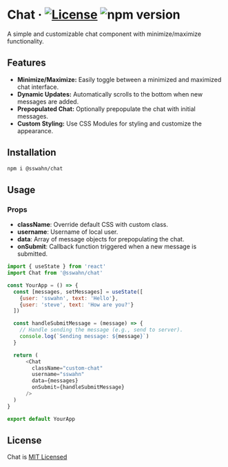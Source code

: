 # Chat · [![License](https://img.shields.io/badge/License-MIT-blue.svg)](https://github.com/sswahn/chat/blob/main/LICENSE) ![npm version](https://img.shields.io/npm/v/@sswahn/chat)

A simple and customizable chat component with minimize/maximize functionality.

## Features

- **Minimize/Maximize:** Easily toggle between a minimized and maximized chat interface.
- **Dynamic Updates:** Automatically scrolls to the bottom when new messages are added.
- **Prepopulated Chat:** Optionally prepopulate the chat with initial messages.
- **Custom Styling:** Use CSS Modules for styling and customize the appearance.

## Installation

```bash
npm i @sswahn/chat
```

## Usage

### Props
- **className**: Override default CSS with custom class.
- **username**: Username of local user.
- **data**: Array of message objects for prepopulating the chat.
- **onSubmit**: Callback function triggered when a new message is submitted.

```javascript
import { useState } from 'react'
import Chat from '@sswahn/chat'

const YourApp = () => {
  const [messages, setMessages] = useState([
    {user: 'sswahn', text: 'Hello'},
    {user: 'steve', text: 'How are you?'}
  ])

  const handleSubmitMessage = (message) => {
    // Handle sending the message (e.g., send to server).
    console.log(`Sending message: ${message}`)
  }

  return (
      <Chat
        className="custom-chat"
        username="sswahn"
        data={messages}
        onSubmit={handleSubmitMessage}
      />
  )
}

export default YourApp
```

## License
Chat is [MIT Licensed](https://github.com/sswahn/chat/blob/main/LICENSE)
